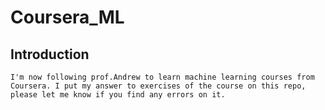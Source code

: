 # Coursera_ML

## Introduction
    I'm now following prof.Andrew to learn machine learning courses from Coursera. I put my answer to exercises of the course on this repo, please let me know if you find any errors on it.
